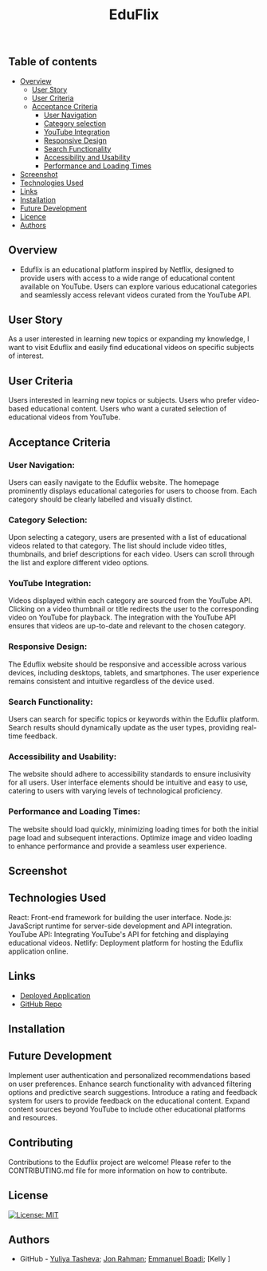 <h1 align="center">EduFlix</h1>
  <br>
  
## Table of contents

- [Overview](#overview)
  - [User Story](#user-story)
  - [User Criteria](#user-criteria)
  - [Acceptance Criteria](#acceptance-criteria)
    - [User Navigation](#user-navigation)
    - [Category selection](#category-selection)
    - [YouTube Integration](#youtube-integration)
    - [Responsive Design](#responsive-design)
    - [Search Functionality](#github)
    - [Accessibility and Usability](#accessibility-and-usability)
    - [Performance and Loading Times](#performance-and-loading-times)
- [Screenshot](#screenshot)
- [Technologies Used](#technologies-used)
- [Links](#links)
- [Installation](#installation)
- [Future Development](#future-development)
- [Licence](#licence)
- [Authors](#authors)


## Overview

- Eduflix is an educational platform inspired by Netflix, designed to provide users with access to a wide range of educational content available on YouTube. Users can explore various educational categories and seamlessly access relevant videos curated from the YouTube API.

## User Story
As a user interested in learning new topics or expanding my knowledge, I want to visit Eduflix and easily find educational videos on specific subjects of interest.

## User Criteria

Users interested in learning new topics or subjects.
Users who prefer video-based educational content.
Users who want a curated selection of educational videos from YouTube.

## Acceptance Criteria



### User Navigation:

Users can easily navigate to the Eduflix website.
The homepage prominently displays educational categories for users to choose from.
Each category should be clearly labelled and visually distinct.

### Category Selection:

Upon selecting a category, users are presented with a list of educational videos related to that category.
The list should include video titles, thumbnails, and brief descriptions for each video.
Users can scroll through the list and explore different video options.

### YouTube Integration:

Videos displayed within each category are sourced from the YouTube API.
Clicking on a video thumbnail or title redirects the user to the corresponding video on YouTube for playback.
The integration with the YouTube API ensures that videos are up-to-date and relevant to the chosen category.

### Responsive Design:

The Eduflix website should be responsive and accessible across various devices, including desktops, tablets, and smartphones.
The user experience remains consistent and intuitive regardless of the device used.

### Search Functionality:

Users can search for specific topics or keywords within the Eduflix platform.
Search results should dynamically update as the user types, providing real-time feedback.

### Accessibility and Usability:

The website should adhere to accessibility standards to ensure inclusivity for all users.
User interface elements should be intuitive and easy to use, catering to users with varying levels of technological proficiency.

### Performance and Loading Times:

The website should load quickly, minimizing loading times for both the initial page load and subsequent interactions.
Optimize image and video loading to enhance performance and provide a seamless user experience.

## Screenshot


## Technologies Used

React: Front-end framework for building the user interface.
Node.js: JavaScript runtime for server-side development and API integration.
YouTube API: Integrating YouTube's API for fetching and displaying educational videos.
Netlify: Deployment platform for hosting the Eduflix application online.

## Links

- [Deployed Application](https://BananasProject2.netlify.app/)
- [GitHub Repo](https://github.com/JonRahman/BananasProject2)

## Installation


  
## Future Development

Implement user authentication and personalized recommendations based on user preferences.
Enhance search functionality with advanced filtering options and predictive search suggestions.
Introduce a rating and feedback system for users to provide feedback on the educational content.
Expand content sources beyond YouTube to include other educational platforms and resources.

## Contributing

Contributions to the Eduflix project are welcome! Please refer to the CONTRIBUTING.md file for more information on how to contribute.

## License
[![License: MIT](https://img.shields.io/badge/License-MIT-yellow.svg)](https://opensource.org/licenses/MIT)

## Authors

- GitHub - [Yuliya Tasheva](https://github.com/YTasheva); [Jon Rahman](https://github.com/JonRahman); [Emmanuel Boadi](https://github.com/emmaboadi); [Kelly ]
